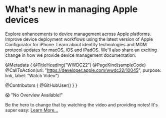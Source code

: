 # What's new in managing Apple devices

Explore enhancements to device management across Apple platforms. Improve device deployment workflows using the latest version of Apple Configurator for iPhone. Learn about identity technologies and MDM protocol updates for macOS, iOS and iPadOS. We'll also share an exciting change in how we provide device management documentation.

@Metadata {
   @TitleHeading("WWDC22")
   @PageKind(sampleCode)
   @CallToAction(url: "https://developer.apple.com/wwdc22/10045", purpose: link, label: "Watch Video")

   @Contributors {
      @GitHubUser(<replace this with your GitHub handle>)
   }
}

😱 "No Overview Available!"

Be the hero to change that by watching the video and providing notes! It's super easy:
 [Learn More…](https://wwdcnotes.github.io/WWDCNotes/documentation/wwdcnotes/contributing)
